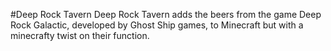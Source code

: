#Deep Rock Tavern
Deep Rock Tavern adds the beers from the game Deep Rock Galactic, developed by Ghost Ship games, to Minecraft but with a minecrafty twist on their function.
